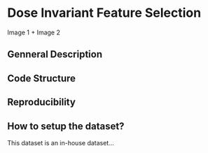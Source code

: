 # Dose Invariant Feature Selection


Image 1 + Image 2
## Genneral Description


## Code Structure


## Reproducibility


## How to setup the dataset?

This dataset is an in-house dataset...
